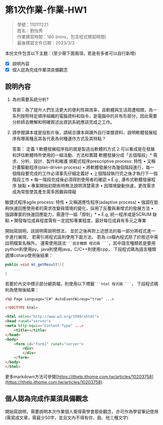 # 第1次作業-作業-HW1
>
>學號：110111221
><br />
>姓名：劉怡秀
><br />
>作業撰寫時間：180 (mins，包含程式撰寫時間)
><br />
>最後撰寫文件日期：2023/3/3
>

本份文件包含以下主題：(至少需下面兩項，若是有多者可以自行新增)
- [x] 說明內容
- [x] 個人認為完成作業須具備觀念

## 說明內容

1. 為何需要系統分析?

    答案：為了提升人們生活更大的便利性與效率，且軟體與生活周遭相關，為一系列按照特定順序組織的電腦資料和指令，是電腦中的非有形部分，因此需要分析師去瞭解和明確敘述出資訊系統應該完成之工作。
2. 請參閱課本或是投影片後，請結合課本與課外自行查閱資料，說明軟體發展程序有哪兩種且其各代表為何種運作方式及其特點？

    答案：
定義
1.軟體發展程序指的就是製造出軟體的方式
2.可以看成是在發展和評估軟體時所使用的一組活動、方法和實踐
軟體發展分成「五個階段」* 需求、分析、設計、製作和維護
規範式程序prescriptive process:
特性
• 又稱計畫驅動程序(plan-driven process)
• 將軟體發展分為幾個階段進行，每一個階段要完成的工作必須事先仔細定義好
• 上個階段執行完之後才執行下一個階段工作
• 每一階段完成後必須得到使用者的確認
• E.g., 瀑布式軟體發展程序
缺點
• 專案開始初期有時無法說明清楚需求
• 因環境變動快速，更改需求成為常態使其產生需多困難與障礙

敏捷式程序agile process:
特性
• 又稱適應性程序(adaptive process)
• 強調在能夠快速回應使用者的需求改變與環境的變化，採用了反覆與漸增式的發展方法
• 強調專案的快速回應能力，需遵守一組「原則」*
• E.g, 統一程序或是SCRUM
缺點
• 開發每位成員程度需有一定認知專業程度，最好每位成員有多元之專業



開始寫說明，該說明需說明想法，
並於之後再對上述想法的每一部分將程式進一步進行展現，
若需引用程式區則使用下面方法，
若為.cs檔內程式除了於敘述中需註明檔案名稱外，
還需使用語法` ```語言種類 程式碼 ``` `，其中語言種類若是要用python則使用py，java則使用java，C/C++則使用cpp，
下段程式碼為語言種類選擇csharp使用後結果：

```csharp
public void mt_getResult(){
    ...
}
```

若要於內文中標示部分網頁檔，則使用以下標籤` ```html 程式碼 ``` `，
下段程式碼則為使用後結果：

```html
<%@ Page Language="C#" AutoEventWireup="true" ...>

<!DOCTYPE html>

<html xmlns="http://www.w3.org/1999/xhtml">
<head runat="server">
<meta http-equiv="Content-Type" ...>
    <title></title>
</head>
<body>
    <form id="form1" runat="server">
        <div>
        </div>
    </form>
</body>
</html>
```
更多markdown方法可參閱[https://ithelp.ithome.com.tw/articles/10203758](https://ithelp.ithome.com.tw/articles/10203758)

## 個人認為完成作業須具備觀念

開始寫說明，需要說明本次作業個人覺得需學會那些觀念，亦可作為學習筆記使用 (需寫成文章，需最少50字，並且文內不得有你、我、他三種文字)